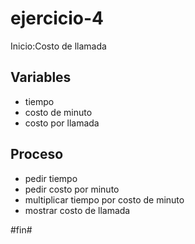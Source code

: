 # ejercicio-4
Inicio:Costo de llamada

## Variables
- tiempo
- costo de minuto
- costo por llamada

## Proceso
- pedir tiempo
-  pedir costo por minuto
- multiplicar tiempo por costo de minuto
- mostrar costo de llamada

#fin#
